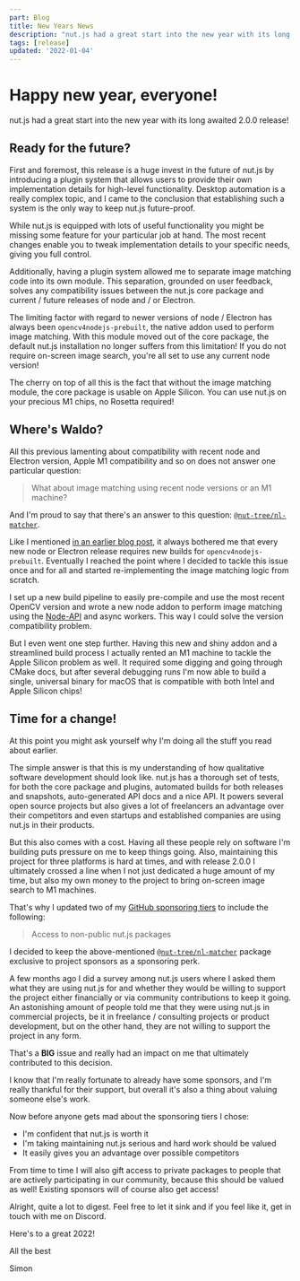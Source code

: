 ```yaml
---
part: Blog
title: New Years News
description: "nut.js had a great start into the new year with its long awaited 2.0.0 release!"
tags: [release]
updated: '2022-01-04'
---
```


# Happy new year, everyone!

nut.js had a great start into the new year with its long awaited 2.0.0 release!

## Ready for the future?

First and foremost, this release is a huge invest in the future of nut.js by introducing a plugin system that allows users to provide their own implementation details for high-level functionality.
Desktop automation is a really complex topic, and I came to the conclusion that establishing such a system is the only way to keep nut.js future-proof.

While nut.js is equipped with lots of useful functionality you might be missing some feature for your particular job at hand.
The most recent changes enable you to tweak implementation details to your specific needs, giving you full control.

Additionally, having a plugin system allowed me to separate image matching code into its own module.
This separation, grounded on user feedback, solves any compatibility issues between the nut.js core package and current / future releases of node and / or Electron.

The limiting factor with regard to newer versions of node / Electron has always been `opencv4nodejs-prebuilt`, the native addon used to perform image matching.
With this module moved out of the core package, the default nut.js installation no longer suffers from this limitation!
If you do not require on-screen image search, you're all set to use any current node version!

The cherry on top of all this is the fact that without the image matching module, the core package is usable on Apple Silicon.
You can use nut.js on your precious M1 chips, no Rosetta required!

## Where's Waldo?

All this previous lamenting about compatibility with recent node and Electron version, Apple M1 compatibility and so on does not answer one particular question:

> What about image matching using recent node versions or an M1 machine?

And I'm proud to say that there's an answer to this question: [`@nut-tree/nl-matcher`](https://nutjs.dev/docs/plugins/imagefinder#nut-treenl-matcher).

Like I mentioned [in an earlier blog post](https://nutjs.dev/blog/does-it-spark-joy), it always bothered me that every new node or Electron release requires new builds for `opencv4nodejs-prebuilt`.
Eventually I reached the point where I decided to tackle this issue once and for all and started re-implementing the image matching logic from scratch.

I set up a new build pipeline to easily pre-compile and use the most recent OpenCV version and wrote a new node addon to perform image matching using the [Node-API](https://nodejs.org/api/n-api.html) and async workers.
This way I could solve the version compatibility problem.

But I even went one step further.
Having this new and shiny addon and a streamlined build process I actually rented an M1 machine to tackle the Apple Silicon problem as well.
It required some digging and going through CMake docs, but after several debugging runs I'm now able to build a single, universal binary for macOS that is compatible with both Intel and Apple Silicon chips!

## Time for a change!

At this point you might ask yourself why I'm doing all the stuff you read about earlier.

The simple answer is that this is my understanding of how qualitative software development should look like.
nut.js has a thorough set of tests, for both the core package and plugins, automated builds for both releases and snapshots, auto-generated API docs and a nice API.
It powers several open source projects but also gives a lot of freelancers an advantage over their competitors and even startups and established companies are using nut.js in their products.

But this also comes with a cost.
Having all these people rely on software I'm building puts pressure on me to keep things going.
Also, maintaining this project for three platforms is hard at times, and with release 2.0.0 I ultimately crossed a line when I not just dedicated a huge amount of my time, but also my own money to the project to bring on-screen image search to M1 machines.

That's why I updated two of my [GitHub sponsoring tiers](https://github.com/sponsors/s1hofmann/) to include the following:

> Access to non-public nut.js packages

I decided to keep the above-mentioned [`@nut-tree/nl-matcher`](https://nutjs.dev/docs/plugins/imagefinder#nut-treenl-matcher) package exclusive to project sponsors as a sponsoring perk.

A few months ago I did a survey among nut.js users where I asked them what they are using nut.js for and whether they would be willing to support the project either financially or via community contributions to keep it going.
An astonishing amount of people told me that they were using nut.js in commercial projects, be it in freelance / consulting projects or product development, but on the other hand, they are not willing to support the project in any form.

That's a **BIG** issue and really had an impact on me that ultimately contributed to this decision.

I know that I'm really fortunate to already have some sponsors, and I'm really thankful for their support, but overall it's also a thing about valuing someone else's work.

Now before anyone gets mad about the sponsoring tiers I chose:

- I'm confident that nut.js is worth it
- I'm taking maintaining nut.js serious and hard work should be valued
- It easily gives you an advantage over possible competitors

From time to time I will also gift access to private packages to people that are actively participating in our community, because this should be valued as well!
Existing sponsors will of course also get access!

Alright, quite a lot to digest.
Feel free to let it sink and if you feel like it, get in touch with me on Discord.

Here's to a great 2022!

All the best

Simon